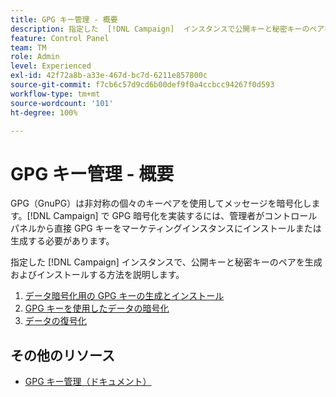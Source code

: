 ```yaml
---
title: GPG キー管理 - 概要
description: 指定した  [!DNL Campaign]  インスタンスで公開キーと秘密キーのペアを生成してインストールする方法を説明します。
feature: Control Panel
team: TM
role: Admin
level: Experienced
exl-id: 42f72a8b-a33e-467d-bc7d-6211e857800c
source-git-commit: f7cb6c57d9cd6b00def9f0a4ccbcc94267f0d593
workflow-type: tm+mt
source-wordcount: '101'
ht-degree: 100%

---
```


# GPG キー管理 - 概要

GPG（GnuPG）は非対称の個々のキーペアを使用してメッセージを暗号化します。[!DNL Campaign] で GPG 暗号化を実装するには、管理者がコントロールパネルから直接 GPG キーをマーケティングインスタンスにインストールまたは生成する必要があります。

指定した [!DNL Campaign] インスタンスで、公開キーと秘密キーのペアを生成およびインストールする方法を説明します。

1. [データ暗号化用の GPG キーの生成とインストール](./generate-and-install-gpg-keys.md)
2. [GPG キーを使用したデータの暗号化](./use-a-gpg-key-to-encrypt-data.md)
3. [データの復号化](./decrypt-data.md)

## その他のリソース

* [GPG キー管理（ドキュメント）](https://experienceleague.adobe.com/docs/control-panel/using/instances-settings/gpg-keys-management.html?lang=ja)
